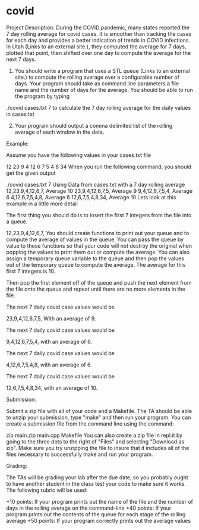 # covid
Project Description: During the COVID pandemic, many states reported the 7 day rolling average for covid cases.  It is smoother than tracking the cases for each day and provides a better indication of trends in COVID infections.  In Utah (Links to an external site.), they computed the average for 7 days, plotted that point, then shifted over one day to compute the average for the next 7 days. 


1. You should write a program that uses a STL queue (Links to an external site.) to compute the rolling average over a configurable number of days.  Your program should take as command line parameters a file name and the number of days for the average.  You should be able to run the program by typing

./covid cases.txt 7
to calculate the 7 day rolling average for the daily values in cases.txt

2.  Your program should output a comma delimited list of the rolling average of each window in the data.

Example:

Assume you have the following values in your cases.txt file

12
23
9
4
12
6
7
5
4
8
34
When you run the following command, you should get the given output

./covid cases.txt 7
Using Data from cases.txt with a 7 day rolling average
12,23,9,4,12,6,7,
Average 10
23,9,4,12,6,7,5,
Average 9
9,4,12,6,7,5,4,
Average 6
4,12,6,7,5,4,8,
Average 6
12,6,7,5,4,8,34,
Average 10
Lets look at this example in a little more detail

The first thing you should do is to insert the first 7 integers from the file into a queue<int>.

12,23,9,4,12,6,7,
You should create functions to print out your queue and to compute the average of values in the queue.  You can pass the queue by value to these functions so that your code will not destroy the original when popping the values to print them out or compute the average.  You can also assign a temporary queue<int> variable to the queue and then pop the values out of the temporary queue to compute the average.  The average for this first 7 integers is 10.

Then pop the first element off of the queue and push the next element from the file onto the queue and repeat until there are no more elements in the file.

The next 7 daily covid case values would be

23,9,4,12,6,7,5,
With an average of 9.

The next 7 daily covid case values would be

9,4,12,6,7,5,4,
with an average of 6.

The next 7 daily covid case values would be 

4,12,6,7,5,4,8,
with an average of 6.

The next 7 daily covid case values would be 

12,6,7,5,4,8,34,
with an average of 10.

Submission:

Submit a zip file with all of your code and a Makefile.  The TA should be able to unzip your submission, type "make" and then run your program.  You can create a submission file from the command line using the command:

zip main.zip main.cpp Makefile
You can also create a zip file in repl.it by going to the three dots to the right of "Files" and selecting "Download as zip".  Make sure you try unzipping the file to insure that it includes all of the files necessary to successfully make and run your program.

Grading:

The TAs will be grading your lab after the due date, so you probably ought to have another student in the class test your code to make sure it works.  The following rubric will be used:

+10 points: If your program prints out the name of the file and the number of days in the rolling average on the command-line
+40 points: If your program prints out the contents of the queue for each stage of the rolling average
+50 points: If your program correctly prints out the average values
